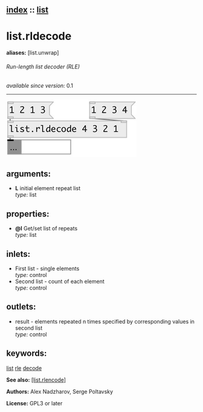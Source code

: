 [index](index.html) :: [list](category_list.html)
---

# list.rldecode
**aliases:** [list.unwrap]


###### Run-length list decoder (RLE)

*available since version:* 0.1

---




[![example](../examples/img/list.rldecode.jpg)](../examples/pd/list.rldecode.pd)



## arguments:

* **L**
initial element repeat list<br>
_type:_ list<br>





## properties:

* **@l** 
Get/set list of repeats<br>
_type:_ list<br>



## inlets:

* First list - single elements<br>
_type:_ control
* Second list - count of each element<br>
_type:_ control



## outlets:

* result - elements repeated n times specified by corresponding values in second list<br>
_type:_ control



## keywords:

[list](keywords/list.html)
[rle](keywords/rle.html)
[decode](keywords/decode.html)



**See also:**
[\[list.rlencode\]](list.rlencode.html)




**Authors:** Alex Nadzharov, Serge Poltavsky




**License:** GPL3 or later






